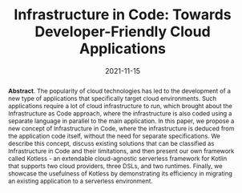 ---
title: "Infrastructure in Code: Towards Developer-Friendly Cloud Applications"
authors: '<i>Vladislav Tankov, Dmitriy Valchuk, Yaroslav Golubev, and Timofey Bryksin</i>'
collection: publications
status: "published"
permalink: /publications/2021-11-15-infrastructure-in-code
date: 2021-11-15
venue: "the proceedings of <b>ASE'21</b>"
pdf: 'https://arxiv.org/abs/2108.07842'
tool: 'https://github.com/JetBrains/kotless'
paperurl: 'https://doi.org/10.1109/ASE51524.2021.9678943'
video: 'https://www.youtube.com/watch?v=8tAm2L4dE7o'
counter_id: 'C10'
level: 'A*'
abstract: '<p><b>Abstract</b>. The popularity of cloud technologies has led to the development of a new type of applications that specifically target cloud environments. Such applications require a lot of cloud infrastructure to run, which brought about the Infrastructure as Code approach, where the infrastructure is also coded using a separate language in parallel to the main application. In this paper, we propose a new concept of Infrastructure in Code, where the infrastructure is deduced from the application code itself, without the need for separate specifications. We describe this concept, discuss existing solutions that can be classified as Infrastructure in Code and their limitations, and then present our own framework called Kotless - an extendable cloud-agnostic serverless framework for Kotlin that supports two cloud providers, three DSLs, and two runtimes. Finally, we showcase the usefulness of Kotless by demonstrating its efficiency in migrating an existing application to a serverless environment.</p>'
---
